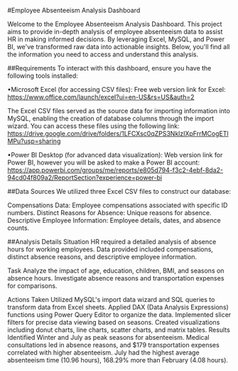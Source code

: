 #Employee Absenteeism Analysis Dashboard

Welcome to the Employee Absenteeism Analysis Dashboard. This project aims to provide in-depth analysis of employee absenteeism data to assist HR in making informed decisions. By leveraging Excel, MySQL, and Power BI, we've transformed raw data into actionable insights. Below, you'll find all the information you need to access and understand this analysis.

##Requirements
To interact with this dashboard, ensure you have the following tools installed:

•Microsoft Excel (for accessing CSV files): 
Free web version link for Excel: https://www.office.com/launch/excel?ui=en-US&rs=US&auth=2                                                                                                                               

The Excel CSV files served as the source data for importing information into MySQL, enabling the creation of database columns through the import wizard. You can access these files using the following link: 
https://drive.google.com/drive/folders/1LFCXsc0qZPS3NklzIXpFrrMCogETlMPu?usp=sharing



•Power BI Desktop (for advanced data visualization): 
Web version link for Power BI, however you will be asked to make a Power BI account: https://app.powerbi.com/groups/me/reports/e805d794-f3c2-4ebf-8da2-94cd04f809a2/ReportSection?experience=power-bi

##Data Sources
We utilized three Excel CSV files to construct our database:

Compensations Data: Employee compensations associated with specific ID numbers.
Distinct Reasons for Absence: Unique reasons for absence.
Descriptive Employee Information: Employee details, dates, and absence counts.

##Analysis Details
Situation
HR required a detailed analysis of absence hours for working employees. Data provided included compensations, distinct absence reasons, and descriptive employee information.

Task
Analyze the impact of age, education, children, BMI, and seasons on absence hours. Investigate absence reasons and transportation expenses for comparisons.

Actions Taken
Utilized MySQL's import data wizard and SQL queries to transform data from Excel sheets.
Applied DAX (Data Analysis Expressions) functions using Power Query Editor to organize the data.
Implemented slicer filters for precise data viewing based on seasons.
Created visualizations including donut charts, line charts, scatter charts, and matrix tables.
Results
Identified Winter and July as peak seasons for absenteeism.
Medical consultations led in absence reasons, and $179 transportation expenses correlated with higher absenteeism.
July had the highest average absenteeism time (10.96 hours), 168.29% more than February (4.08 hours).
